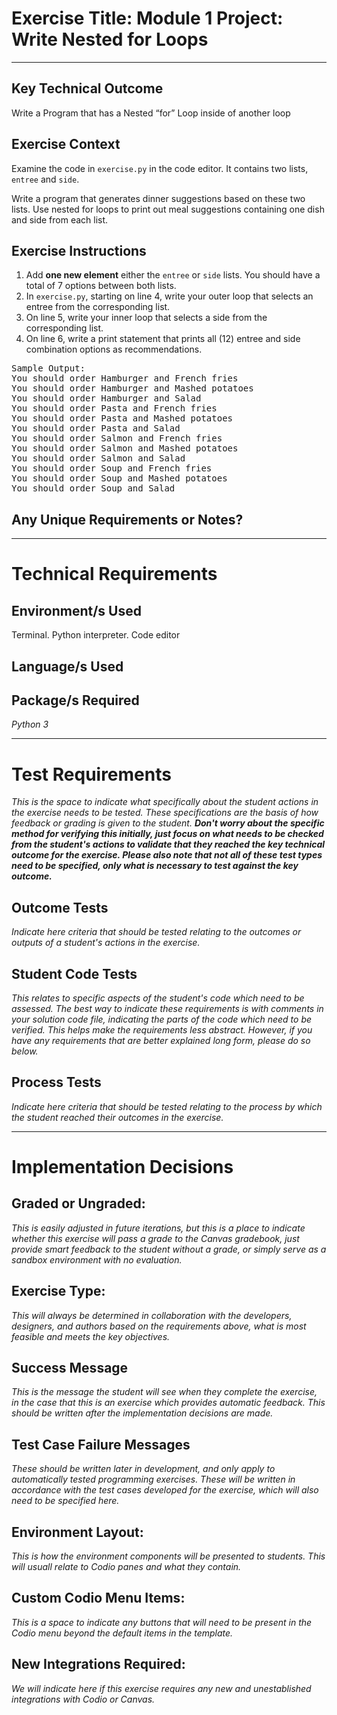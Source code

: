 # Exercise Title: Module 1 Project: Write Nested for Loops
---
## Key Technical Outcome
Write a Program that has a Nested “for” Loop inside of another loop

## Exercise Context
Examine the code in <code>exercise.py</code> in the code editor. It contains two lists, <code>entree</code> and <code>side</code>.

Write a program that generates dinner suggestions based on these two lists. Use nested for loops to print out meal suggestions containing one dish and side from each list. 

## Exercise Instructions
  1. Add <b>one new element</b> either the <code>entree</code> or <code>side</code> lists. You should have a total of 7 options between both lists.
  2. In <code>exercise.py</code>, starting on line 4, write your outer loop that selects an entree from the corresponding list.
  3. On line 5, write your inner loop that selects a side from the corresponding list.
  4. On line 6, write a print statement that prints all (12) entree and side combination options as recommendations.


<pre>Sample Output:
You should order Hamburger and French fries
You should order Hamburger and Mashed potatoes
You should order Hamburger and Salad
You should order Pasta and French fries
You should order Pasta and Mashed potatoes
You should order Pasta and Salad
You should order Salmon and French fries
You should order Salmon and Mashed potatoes
You should order Salmon and Salad
You should order Soup and French fries
You should order Soup and Mashed potatoes
You should order Soup and Salad</pre>
## Any Unique Requirements or Notes?

---
# Technical Requirements
<em><strong></strong></em>

## Environment/s Used
Terminal. Python interpreter. Code editor

## Language/s Used
<em></em>

## Package/s Required
<em>Python 3</em>

---
# Test Requirements
<em>This is the space to indicate what specifically about the student actions in the exercise needs to be tested. These specifications are the basis of how feedback or grading is given to the student. <strong>Don't worry about the specific method for verifying this initially, just focus on what needs to be checked from the student's actions to validate that they reached the key technical outcome for the exercise. Please also note that not all of these test types need to be specified, only what is necessary to test against the key outcome.</strong></em>

## Outcome Tests
<em>Indicate here criteria that should be tested relating to the outcomes or outputs of a student's actions in the exercise.</em>

## Student Code Tests
<em>This relates to specific aspects of the student's code which need to be assessed. The best way to indicate these requirements is with comments in your solution code file, indicating the parts of the code which need to be verified. This helps make the requirements less abstract. However, if you have any requirements that are better explained long form, please do so below.</em>

## Process Tests
<em>Indicate here criteria that should be tested relating to the process by which the student reached their outcomes in the exercise.</em>

---
#  Implementation Decisions

## Graded or Ungraded:
<em>This is easily adjusted in future iterations, but this is a place to indicate whether this exercise will pass a grade to the Canvas gradebook, just provide smart feedback to the student without a grade, or simply serve as a sandbox environment with no evaluation.</em>

## Exercise Type:
<em>This will always be determined in collaboration with the developers, designers, and authors based on the requirements above, what is most feasible and meets the key objectives.</em>

## Success Message
<em>This is the message the student will see when they complete the exercise, in the case that this is an exercise which provides automatic feedback. This should be written after the implementation decisions are made.</em>

## Test Case Failure Messages
<em>These should be written later in development, and only apply to automatically tested programming exercises. These will be written in accordance with the test cases developed for the exercise, which will also need to be specified here.</em>

## Environment Layout:
<em>This is how the environment components will be presented to students. This will usuall relate to Codio panes and what they contain.</em>

## Custom Codio Menu Items:
<em>This is a space to indicate any buttons that will need to be present in the Codio menu beyond the default items in the template.</em>

## New Integrations Required:
<em>We will indicate here if this exercise requires any new and unestablished integrations with Codio or Canvas.</em>
